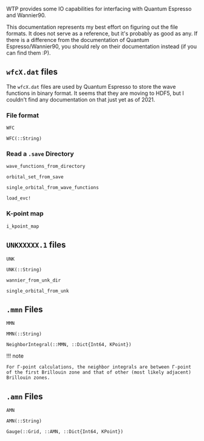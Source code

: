 WTP provides some IO capabilities for interfacing with Quantum Espresso and Wannier90.

This documentation represents my best effort on figuring out the file formats.
It does not serve as a reference, but it's probably as good as any. If there is
a difference from the documentation of Quantum Espresso/Wannier90, you should
rely on their documentation instead (if you can find them :P).


## `wfcX.dat` files

The `wfcX.dat` files are used by Quantum Espresso to store the wave functions in
binary format. It seems that they are moving to HDF5, but I couldn't find any
documentation on that just yet as of 2021.

### File format 

```@docs
WFC
```

```@docs
WFC(::String)
```

### Read a `.save` Directory

```@docs
wave_functions_from_directory
```

```@docs
orbital_set_from_save
```

```@docs
single_orbital_from_wave_functions
```

```@docs
load_evc!
```

### K-point map

```@docs
i_kpoint_map
```

## `UNKXXXXX.1` files

```@docs
UNK
```

```@docs
UNK(::String)
```

```@docs
wannier_from_unk_dir
```

```@docs
single_orbital_from_unk
```

## `.mmn` Files

```@docs
MMN
```

```@docs
MMN(::String)
```

```@docs
NeighborIntegral(::MMN, ::Dict{Int64, KPoint})
```

!!! note 

    For Γ-point calculations, the neighbor integrals are between Γ-point of the first Brillouin zone and that of other (most likely adjacent) Brillouin zones.

## `.amn` Files

```@docs
AMN
```

```@docs
AMN(::String)
```

```@docs
Gauge(::Grid, ::AMN, ::Dict{Int64, KPoint})
```
